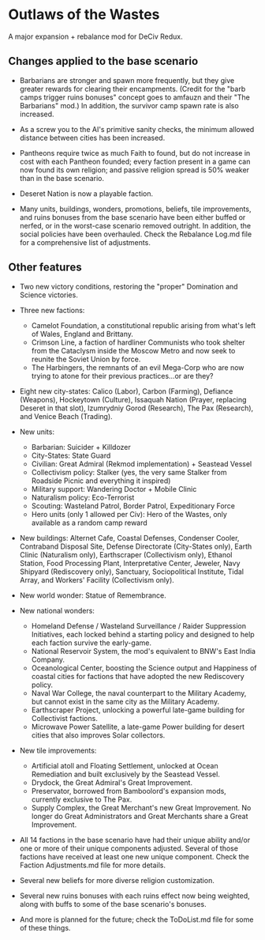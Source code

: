 # Outlaws of the Wastes
A major expansion + rebalance mod for DeCiv Redux.

## Changes applied to the base scenario

- Barbarians are stronger and spawn more frequently, but they give greater rewards for clearing their encampments. (Credit for the "barb camps trigger ruins bonuses" concept goes to amfauzn and their "The Barbarians" mod.) In addition, the survivor camp spawn rate is also increased.

- As a screw you to the AI's primitive sanity checks, the minimum allowed distance between cities has been increased.

- Pantheons require twice as much Faith to found, but do not increase in cost with each Pantheon founded; every faction present in a game can now found its own religion; and passive religion spread is 50% weaker than in the base scenario.

- Deseret Nation is now a playable faction.

- Many units, buildings, wonders, promotions, beliefs, tile improvements, and ruins bonuses from the base scenario have been either buffed or nerfed, or in the worst-case scenario removed outright. In addition, the social policies have been overhauled. Check the Rebalance Log.md file for a comprehensive list of adjustments.

## Other features

- Two new victory conditions, restoring the "proper" Domination and Science victories.

- Three new factions:
  - Camelot Foundation, a constitutional republic arising from what's left of Wales, England and Brittany.
  - Crimson Line, a faction of hardliner Communists who took shelter from the Cataclysm inside the Moscow Metro and now seek to reunite the Soviet Union by force.
  - The Harbingers, the remnants of an evil Mega-Corp who are now trying to atone for their previous practices...or are they?

- Eight new city-states: Calico (Labor), Carbon (Farming), Defiance (Weapons), Hockeytown (Culture), Issaquah Nation (Prayer, replacing Deseret in that slot), Izumrydniy Gorod (Research), The Pax (Research), and Venice Beach (Trading).

- New units:
  - Barbarian: Suicider + Killdozer
  - City-States: State Guard
  - Civilian: Great Admiral (Rekmod implementation) + Seastead Vessel
  - Collectivism policy: Stalker (yes, the very same Stalker from Roadside Picnic and everything it inspired)
  - Military support: Wandering Doctor + Mobile Clinic
  - Naturalism policy: Eco-Terrorist
  - Scouting: Wasteland Patrol, Border Patrol, Expeditionary Force
  - Hero units (only 1 allowed per Civ): Hero of the Wastes, only available as a random camp reward

- New buildings: Alternet Cafe, Coastal Defenses, Condenser Cooler, Contraband Disposal Site, Defense Directorate (City-States only), Earth Clinic (Naturalism only), Earthscraper (Collectivism only), Ethanol Station, Food Processing Plant, Interpretative Center, Jeweler, Navy Shipyard (Rediscovery only), Sanctuary, Sociopolitical Institute, Tidal Array, and Workers' Facility (Collectivism only).

- New world wonder: Statue of Remembrance.

- New national wonders:
  - Homeland Defense / Wasteland Surveillance / Raider Suppression Initiatives, each locked behind a starting policy and designed to help each faction survive the early-game.
  - National Reservoir System, the mod's equivalent to BNW's East India Company.
  - Oceanological Center, boosting the Science output and Happiness of coastal cities for factions that have adopted the new Rediscovery policy.
  - Naval War College, the naval counterpart to the Military Academy, but cannot exist in the same city as the Military Academy.
  - Earthscraper Project, unlocking a powerful late-game building for Collectivist factions.
  - Microwave Power Satellite, a late-game Power building for desert cities that also improves Solar collectors.

- New tile improvements:
  - Artificial atoll and Floating Settlement, unlocked at Ocean Remediation and built exclusively by the Seastead Vessel.
  - Drydock, the Great Admiral's Great Improvement.
  - Preservator, borrowed from Bamboolord's expansion mods, currently exclusive to The Pax.
  - Supply Complex, the Great Merchant's new Great Improvement. No longer do Great Administrators and Great Merchants share a Great Improvement.

- All 14 factions in the base scenario have had their unique ability and/or one or more of their unique components adjusted. Several of those factions have received at least one new unique component. Check the Faction Adjustments.md file for more details.

- Several new beliefs for more diverse religion customization.

- Several new ruins bonuses with each ruins effect now being weighted, along with buffs to some of the base scenario's bonuses.

- And more is planned for the future; check the ToDoList.md file for some of these things.
